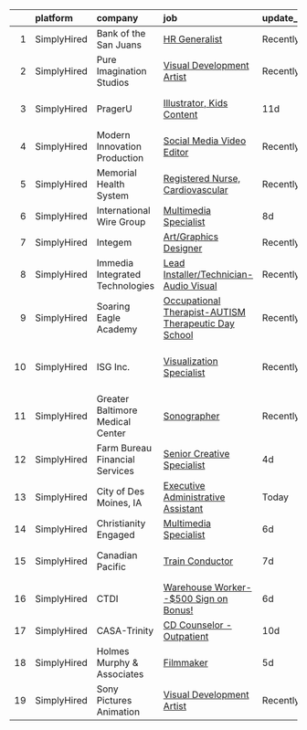 

|    | platform    | company                          | job                                                                                                                                                             | update_time   | location                   |
|---:|:------------|:---------------------------------|:----------------------------------------------------------------------------------------------------------------------------------------------------------------|:--------------|:---------------------------|
|  1 | SimplyHired | Bank of the San Juans            | [HR Generalist](https://www.simplyhired.com/job/5UdxynbWEcf1YErsZxaOzE2ZRi7w746yk3x7e5JqgvM0fe79qWnzEA?q=visual+effects)                                        | Recently      | Pueblo West, CO            |
|  2 | SimplyHired | Pure Imagination Studios         | [Visual Development Artist](https://www.simplyhired.com/job/u3Ce0qDkoB4jPujFyWA_pOjySvkBJ7SmBclJFkATwkjx3a0XU_1R2g?q=visual+effects)                            | Recently      | Rochester, NY +1 location  |
|  3 | SimplyHired | PragerU                          | [Illustrator, Kids Content](https://www.simplyhired.com/job/u8LB_97OtHda2196mhX4bxVnjdTwAwp4FcWqkTF2nWB6J9mq155aKQ?q=visual+effects)                            | 11d           | Los Angeles, CA            |
|  4 | SimplyHired | Modern Innovation Production     | [Social Media Video Editor](https://www.simplyhired.com/job/Inze6dgYyoex25xvh0uCPTI_YMNtPDDdje4GUb-MJz93gg365LBvOA?q=visual+effects)                            | Recently      | Remote                     |
|  5 | SimplyHired | Memorial Health System           | [Registered Nurse, Cardiovascular](https://www.simplyhired.com/job/zkOfOsxCR5o8qBGQE-FJJxdTjQpEaJR0wZgjOFzdOqHa-VpN9gEW3w?q=visual+effects)                     | Recently      | Decatur, IL                |
|  6 | SimplyHired | International Wire Group         | [Multimedia Specialist](https://www.simplyhired.com/job/f6Uwncrcz_v5yT-LCJtHF-30CqQDggTKxEZp1CU9uTi_NZ7SdO43-A?q=visual+effects)                                | 8d            | Camden, NY                 |
|  7 | SimplyHired | Integem                          | [Art/Graphics Designer](https://www.simplyhired.com/job/010_JJuPgxv0B6iF55JEzXi5qw5pdDm1Reo_iw0bIAKAewTmfFBSjA?q=visual+effects)                                | Recently      | Remote                     |
|  8 | SimplyHired | Immedia Integrated Technologies  | [Lead Installer/Technician-Audio Visual](https://www.simplyhired.com/job/IL_TH2SXPlz2tOw2DDE_I22xSpEewZlkJne33ZaAXd-CmCI5oTmI_A?q=visual+effects)               | Recently      | Scottsdale, AZ             |
|  9 | SimplyHired | Soaring Eagle Academy            | [Occupational Therapist-AUTISM Therapeutic Day School](https://www.simplyhired.com/job/GctA7gZGEhyFgDe0JGutEt82dnpQ5FnDyJq04smcOdVPTUNSXTFqcA?q=visual+effects) | Recently      | Lombard, IL                |
| 10 | SimplyHired | ISG Inc.                         | [Visualization Specialist](https://www.simplyhired.com/job/7Ulg-MqBDBS13nIbmZ4U1PWUiECYw1X3tLn_zZ4NiMmO8zZWjDgF3A?q=visual+effects)                             | Recently      | Des Moines, IA +1 location |
| 11 | SimplyHired | Greater Baltimore Medical Center | [Sonographer](https://www.simplyhired.com/job/yTrV0C37EXF6txdljdGbO46R1KFBAeAy9I4CXsh5psl1TUtm08P8fg?q=visual+effects)                                          | Recently      | Baltimore, MD              |
| 12 | SimplyHired | Farm Bureau Financial Services   | [Senior Creative Specialist](https://www.simplyhired.com/job/sKteM-bELOETlKRQ4HvYBXzMdl7HnGgTNaDzdmG1D8odmjAMoHEM-A?q=visual+effects)                           | 4d            | West Des Moines, IA        |
| 13 | SimplyHired | City of Des Moines, IA           | [Executive Administrative Assistant](https://www.simplyhired.com/job/qbDCPr4LLhvdyl0H3sw-tY-xZtZblsn8e4CVmr1cXyp986BkFjfc0w?q=visual+effects)                   | Today         | Des Moines, IA             |
| 14 | SimplyHired | Christianity Engaged             | [Multimedia Specialist](https://www.simplyhired.com/job/sMX9Xermjb47KIYrUYeuNrZFg5t1_TN-OFXQfvyQRyxrAuIeeYS5zw?q=visual+effects)                                | 6d            | Remote                     |
| 15 | SimplyHired | Canadian Pacific                 | [Train Conductor](https://www.simplyhired.com/job/2k1TH_USm5O3AxskoCOWgupzkqPKXdFQItCnWz8wwU2LEb35QEHqog?q=visual+effects)                                      | 7d            | Ottumwa, IA +9 locations   |
| 16 | SimplyHired | CTDI                             | [Warehouse Worker--$500 Sign on Bonus!](https://www.simplyhired.com/job/1EEe8usocG3SuJgHOE3O6PNcY2vBpshtOxdQsb2AC7TU5koOHCHLQA?q=visual+effects)                | 6d            | Mount Juliet, TN           |
| 17 | SimplyHired | CASA-Trinity                     | [CD Counselor - Outpatient](https://www.simplyhired.com/job/dLkIkna_dIo7HAQZycyp3Pm23ayStCC4V_lM8fhAtvTNyNLreiQC8Q?q=visual+effects)                            | 10d           | Hornell, NY                |
| 18 | SimplyHired | Holmes Murphy & Associates       | [Filmmaker](https://www.simplyhired.com/job/A3DTnurJ7MZuqxWf2jdrXw_3AJTFIRuND-ODNDRmkDB2DspGK6P66w?q=visual+effects)                                            | 5d            | Waukee, IA                 |
| 19 | SimplyHired | Sony Pictures Animation          | [Visual Development Artist](https://www.simplyhired.com/job/69Xcu-jnN61Z8GItK-bx0bPKZnjn_Hq3pMWWYD3lVZMSJKOUrvqEqw?q=visual+effects)                            | Recently      | Culver City, CA            |